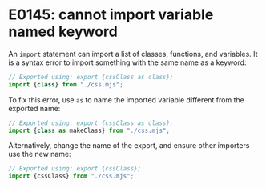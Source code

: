 # E0145: cannot import variable named keyword

An `import` statement can import a list of classes, functions, and variables. It
is a syntax error to import something with the same name as a keyword:

```javascript
// Exported using: export {cssClass as class};
import {class} from "./css.mjs";
```

To fix this error, use `as` to name the imported variable different from the
exported name:

```javascript
// Exported using: export {cssClass as class};
import {class as makeClass} from "./css.mjs";
```

Alternatively, change the name of the export, and ensure other importers use the
new name:

```javascript
// Exported using: export {cssClass};
import {cssClass} from "./css.mjs";
```
